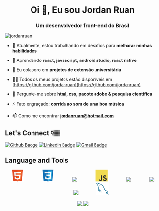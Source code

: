 <h1 align="center">Oi 👋, Eu sou Jordan Ruan</h1>
<h3 align="center">Um desenvolvedor front-end do Brasil</h3>

<p align="left"> <img src="https://komarev.com/ghpvc/?username=jordanruan&label=Profile%20views&color=0e75b6&style=flat" alt="jordanruan" /> </p>

- 🔭 Atualmente, estou trabalhando em desafios para **melhorar minhas habilidades**

- 🌱 Aprendendo **react, javascript, android studio, react native**

- 👯 Eu colaboro em  **projetos de extensão universitária**

- 👨‍💻 Todos os meus projetos estão disponíveis em [https://github.com/jordanruan](https://github.com/jordanruan)

- 💬 Pergunte-me sobre **html, css, pacote adobe & pesquisa científica**

- ⚡ Fato engraçado: **corrida ao som de uma boa música**

- 📫 Como me encontrar **jordanruan@hotmail.com**

## Let's Connect 👇🏽
[![Github Badge](https://img.shields.io/badge/-Github-000?style=flat-square&logo=Github&logoColor=white&link=https://github.com/jordanruan)](https://github.com/jordanruan) [![Linkedin Badge](https://img.shields.io/badge/-LinkedIn-2867B2?style=flat-square&logo=Linkedin&logoColor=white&link=https://www.linkedin.com/in/jordanruan//)](https://www.linkedin.com/in/jordanruan/) [![Gmail Badge](https://img.shields.io/badge/-Gmail-D44638?style=flat-square&logo=Gmail&logoColor=white&link=mailto:jordanruant@gmail.com
)](mailto:jordanruant@gmail.com)

## Language and Tools
<p align="center">
    <img height="40" src="https://raw.githubusercontent.com/devicons/devicon/master/icons/html5/html5-original.svg">
    &nbsp;&nbsp;&nbsp;&nbsp;&nbsp;&nbsp;&nbsp;&nbsp;&nbsp;&nbsp;&nbsp;&nbsp;&nbsp;
    <img height="40" src="https://raw.githubusercontent.com/devicons/devicon/master/icons/css3/css3-original.svg">
    &nbsp;&nbsp;&nbsp;&nbsp;&nbsp;&nbsp;&nbsp;&nbsp;&nbsp;&nbsp;&nbsp;&nbsp;&nbsp;
    <img height="40" src="https://cdn.jsdelivr.net/gh/devicons/devicon/icons/bootstrap/bootstrap-plain-wordmark.svg">
    &nbsp;&nbsp;&nbsp;&nbsp;&nbsp;&nbsp;&nbsp;&nbsp;&nbsp;&nbsp;&nbsp;&nbsp;&nbsp;
    <img height="40" src="https://raw.githubusercontent.com/devicons/devicon/master/icons/javascript/javascript-original.svg">
    &nbsp;&nbsp;&nbsp;&nbsp;&nbsp;&nbsp;&nbsp;&nbsp;&nbsp;&nbsp;&nbsp;&nbsp;&nbsp;
    <img height="40" src="https://cdn.jsdelivr.net/gh/devicons/devicon/icons/jquery/jquery-plain-wordmark.svg">
    &nbsp;&nbsp;&nbsp;&nbsp;&nbsp;&nbsp;&nbsp;&nbsp;&nbsp;&nbsp;&nbsp;&nbsp;&nbsp;
    <img height="40" src="https://cdn.jsdelivr.net/gh/devicons/devicon/icons/angularjs/angularjs-original.svg">
    &nbsp;&nbsp;&nbsp;&nbsp;&nbsp;&nbsp;&nbsp;&nbsp;&nbsp;&nbsp;&nbsp;&nbsp;&nbsp;
    <img height="40" src="https://cdn.jsdelivr.net/gh/devicons/devicon/icons/nodejs/nodejs-original.svg">
     &nbsp;&nbsp;&nbsp;&nbsp;&nbsp;&nbsp;&nbsp;&nbsp;&nbsp;&nbsp;&nbsp;&nbsp;&nbsp;
    <img height="40" src="https://raw.githubusercontent.com/devicons/devicon/master/icons/mysql/mysql-original.svg">

  

      

</p>

<p align="center">
  <a href="https://github.com/anuraghazra/github-readme-stats">
    <img align="center" height="165" src="https://github-readme-stats.vercel.app/api?username=teteusaraujo&count_private=true&show_icons=true&custom_title=Github%20Status&hide=issues"/>
    </a>
    <a href="https://github.com/anuraghazra/github-readme-stats">
        <img align="center"src="https://github-readme-stats.vercel.app/api/top-langs/?username=teteusaraujo&layout=compact"/>
    </a>
 </p>
